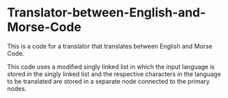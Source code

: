 # Translator-between-English-and-Morse-Code

This is a code for a translator that translates between English and Morse Code.

This code uses a modified singly linked list in which the input language is stored in the singly linked list and the respective characters in the language to be translated are stored in a separate node connected to the primary nodes.

